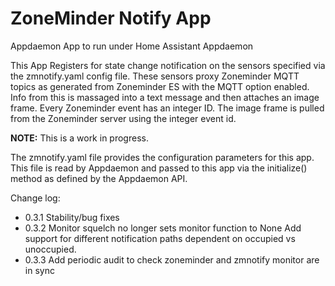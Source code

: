 # ZoneMinder Notify App

Appdaemon App to run under Home Assistant Appdaemon

This App Registers for state change notification on the sensors 
specified via the zmnotify.yaml config file.
These sensors proxy Zoneminder MQTT topics as generated from 
Zoneminder ES with the MQTT option enabled. Info from this is 
massaged into a text message and then attaches an image frame. 
Every Zoneminder event has an integer ID. The image frame is
pulled from the Zoneminder server using the integer event id.

**NOTE:** This is a work in progress.

The zmnotify.yaml file provides the configuration parameters
for this app. This file is read by Appdaemon and passed to 
this app via the initialize() method as defined by the Appdaemon
API.


Change log:
  - 0.3.1  Stability/bug fixes
  - 0.3.2  Monitor squelch no longer sets monitor function to None
           Add support for different notification paths dependent
           on occupied vs unoccupied.
  - 0.3.3  Add periodic audit to check zoneminder and zmnotify monitor
           are in sync